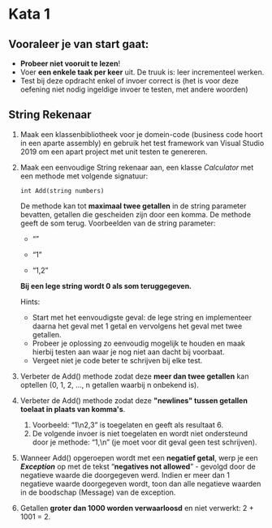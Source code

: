 # Kata 1



## Vooraleer je van start gaat: 

- **Probeer niet vooruit te lezen**!
- Voer **een enkele taak per keer** uit. De truuk is: leer incrementeel werken.
- Test bij deze opdracht enkel of invoer correct is (het is voor deze oefening niet nodig ingeldige invoer te testen, met andere woorden)

## String Rekenaar

1. Maak een klassenbibliotheek voor je domein-code (business code hoort in een aparte assembly) en gebruik het test framework van Visual Studio 2019 om een apart project met unit testen te genereren.

2. Maak een eenvoudige String rekenaar aan, een klasse *Calculator* met een methode met volgende signatuur:

   ```
   int Add(string numbers)
   ```

   De methode kan tot **maximaal twee getallen** in de string parameter bevatten, getallen die gescheiden zijn door een komma. De methode geeft de som terug. Voorbeelden van de string parameter:

   * “” 

   * “1” 

   * “1,2”

     

   **Bij een lege string wordt 0 als som teruggegeven.**

   Hints:

    - Start met het eenvoudigste geval: de lege string en implementeer daarna het geval met 1 getal en vervolgens het geval met twee getallen.
    - Probeer je oplossing zo eenvoudig mogelijk te houden en maak hierbij testen aan waar je nog niet aan dacht bij voorbaat.
    - Vergeet niet je code beter te schrijven bij elke test.

3. Verbeter de Add() methode zodat deze **meer dan twee getallen** kan optellen (0, 1, 2, ..., n getallen waarbij n onbekend is).

4. Verbeter de Add() methode zodat deze **"newlines" tussen getallen toelaat in plaats van komma's**.

   1. Voorbeeld: “1\n2,3” is toegelaten en geeft als resultaat 6.
   2. De volgende invoer is niet toegelaten en wordt niet ondersteund door je methode: “1,\n” (je moet voor dit geval geen test schrijven).

5. Wanneer Add() opgeroepen wordt met een **negatief getal**, werp je een ***Exception*** op met de tekst “**negatives not allowed**” - gevolgd door de negatieve waarde die doorgegeven werd. Indien er meer dan 1 negatieve waarde doorgegeven wordt, toon dan alle negatieve waarden in de boodschap (Message) van de exception.

6. Getallen **groter dan 1000 worden verwaarloosd** en niet verwerkt: 2 + 1001 = 2.